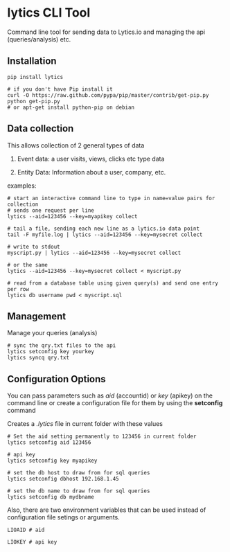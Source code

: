 lytics CLI Tool
==================

Command line tool for sending data to Lytics.io and managing the api (queries/analysis) etc.

Installation
---------------------
    
    pip install lytics

    # if you don't have Pip install it
    curl -O https://raw.github.com/pypa/pip/master/contrib/get-pip.py
    python get-pip.py
    # or apt-get install python-pip on debian

Data collection
---------------------
This allows collection of 2 general types of data

1.  Event data:  a user visits, views, clicks etc type data

2.  Entity Data:   Information about a user, company, etc.

examples:
    
    # start an interactive command line to type in name=value pairs for collection
    # sends one request per line
    lytics --aid=123456 --key=myapikey collect

    # tail a file, sending each new line as a lytics.io data point
    tail -F myfile.log | lytics --aid=123456 --key=mysecret collect

    # write to stdout
    myscript.py | lytics --aid=123456 --key=mysecret collect

    # or the same
    lytics --aid=123456 --key=mysecret collect < myscript.py 

    # read from a database table using given query(s) and send one entry per row
    lytics db username pwd < myscript.sql 


Management
---------------------
Manage your queries (analysis)

    
    # sync the qry.txt files to the api
    lytics setconfig key yourkey
    lytics syncq qry.txt


Configuration Options
-----------------------
You can pass parameters such as *aid* (accountid) or *key* (apikey) on the command line or create a configuration file for them by using the **setconfig** command

Creates a *.lytics* file in current folder with these values


    # Set the aid setting permanently to 123456 in current folder
    lytics setconfig aid 123456

    # api key
    lytics setconfig key myapikey

    # set the db host to draw from for sql queries
    lytics setconfig dbhost 192.168.1.45

    # set the db name to draw from for sql queries
    lytics setconfig db mydbname

Also, there are two environment variables that can be used instead of configuration file setings or arguments.
    
    LIOAID # aid

    LIOKEY # api key
